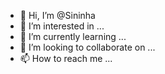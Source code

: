 - 👋 Hi, I’m @Sininha
- 👀 I’m interested in ...
- 🌱 I’m currently learning ...
- 💞️ I’m looking to collaborate on ...
- 📫 How to reach me ...

<!---
Sininha/Sininha is a ✨ special ✨ repository because its `README.md` (this file) appears on your GitHub profile.
You can click the Preview link to take a look at your changes.
--->
